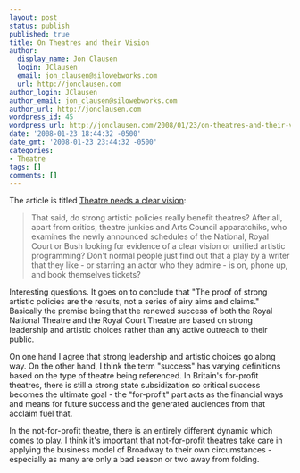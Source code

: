 ```yaml
---
layout: post
status: publish
published: true
title: On Theatres and their Vision
author:
  display_name: Jon Clausen
  login: JClausen
  email: jon_clausen@silowebworks.com
  url: http://jonclausen.com
author_login: JClausen
author_email: jon_clausen@silowebworks.com
author_url: http://jonclausen.com
wordpress_id: 45
wordpress_url: http://jonclausen.com/2008/01/23/on-theatres-and-their-vision/
date: '2008-01-23 18:44:32 -0500'
date_gmt: '2008-01-23 23:44:32 -0500'
categories:
- Theatre
tags: []
comments: []
---
```

<p>The article is titled <a href="http://blogs.guardian.co.uk/theatre/2008/01/theatre_needs_a_clear_vision.html">Theatre needs a clear vision</a>:</p>
<blockquote><p>
That said, do strong artistic policies really benefit theatres? After all, apart from critics, theatre junkies and Arts Council apparatchiks, who examines the newly announced schedules of the National, Royal Court or Bush looking for evidence of a clear vision or unified artistic programming? Don't normal people just find out that a play by a writer that they like - or starring an actor who they admire - is on, phone up, and book themselves tickets?
</p></blockquote>
<p>Interesting questions.  It goes on to conclude that "The proof of strong artistic policies are the results, not a series of airy aims and claims."  Basically the premise being that the renewed success of both the Royal National Theatre and the Royal Court Theatre are based on strong leadership and artistic choices rather than any active outreach to their public.</p>
<p>On one hand I agree that strong leadership and artistic choices go along way.  On the other hand, I think the term "success" has varying definitions based on the type of theatre being referenced.  In Britain's for-profit theatres, there is still a strong state subsidization so critical success becomes the ultimate goal - the "for-profit" part acts as the financial ways and means for future success and the generated audiences from that acclaim fuel that.</p>
<p>In the not-for-profit theatre, there is an entirely different dynamic which comes to play.  I think it's important that not-for-profit theatres take care in applying the business model of Broadway to their own circumstances - especially as many are only a bad season or two away from folding.</p>
